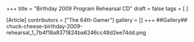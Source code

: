 +++
title = "Birthday 2009 Program Rehearsal CD"
draft = false
tags = [ ]

[Article]
contributors = ["The 64th Gamer"]
gallery = []
+++
##Gallery##
<gallery>
chuck-cheese-birthday-2009-rehearsal_1_7b4f18a8371824ba6246cc48d2ee74dd.png
</gallery>
